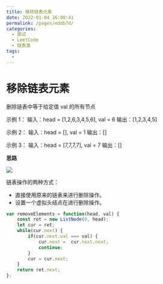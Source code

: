 ```yaml
---
title: 移除链表元素
date: 2022-01-04 16:00:41
permalink: /pages/eddb7d/
categories:
  - 面试
  - LeetCode
  - 链表类
tags:
  - 
---
```


# 移除链表元素

删除链表中等于给定值 val 的所有节点

示例 1：
输入：head = [1,2,6,3,4,5,6], val = 6
输出：[1,2,3,4,5]

示例 2：
输入：head = [], val = 1
输出：[]

示例 3：
输入：head = [7,7,7,7], val = 7
输出：[]

**思路**

![](http://198.52.110.135/images/LeetCode/1.png)

链表操作的两种方式：
- 直接使用原来的链表来进行删除操作。
- 设置一个虚拟头结点在进行删除操作。

```js
var removeElements = function(head, val) {
    const ret = new ListNode(0, head);
    let cur = ret;
    while(cur.next) {
        if(cur.next.val === val) {
            cur.next =  cur.next.next;
            continue;
        }
        cur = cur.next;
    }
    return ret.next;
};
```